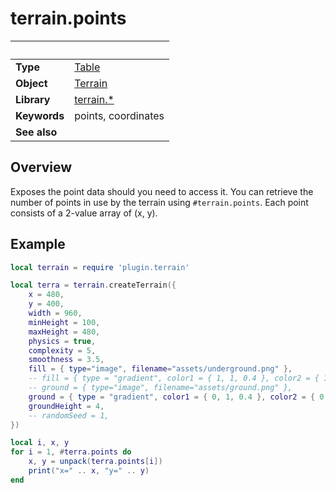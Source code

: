 # terrain.points

|                      | &nbsp;
| -------------------- | ---------------------------------------------------------------
| __Type__             | [Table](https://docs.coronalabs.com/api/type/Table.html)
| __Object__           | [Terrain](Readme.markdown)
| __Library__          | [terrain.*](Readme.markdown)
| __Keywords__         | points, coordinates
| __See also__         |


## Overview

Exposes the point data should you need to access it. You can retrieve the number of points in use by the terrain using ``````#terrain.points``````. Each point consists of a 2-value array of (x, y).

## Example

``````lua
local terrain = require 'plugin.terrain'

local terra = terrain.createTerrain({
    x = 480,
    y = 400,
    width = 960,
    minHeight = 100,
    maxHeight = 480,
    physics = true,
    complexity = 5,
    smoothness = 3.5,
    fill = { type="image", filename="assets/underground.png" },
    -- fill = { type = "gradient", color1 = { 1, 1, 0.4 }, color2 = { 1, 1, 0, 0.2 }, direction = "down" },
    -- ground = { type="image", filename="assets/ground.png" },
    ground = { type = "gradient", color1 = { 0, 1, 0.4 }, color2 = { 0, 1, 0, 0.2 }, direction = "down" },
    groundHeight = 4,
    -- randomSeed = 1,
})

local i, x, y
for i = 1, #terra.points do
	x, y = unpack(terra.points[i])
	print("x=" .. x, "y=" .. y)
end
``````
